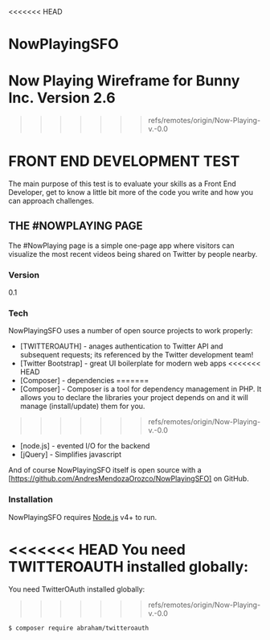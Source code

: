 <<<<<<< HEAD
# NowPlayingSFO
Now Playing Wireframe for Bunny Inc. Version 2.6
=======
>>>>>>> refs/remotes/origin/Now-Playing-v.-0.0
# FRONT END DEVELOPMENT TEST

The main purpose of this test is to evaluate your skills as a Front End Developer, get to know a little bit more of the code you write and how you can approach challenges.

## THE #NOWPLAYING PAGE
The #NowPlaying page is a simple one-page app where visitors can visualize the most recent videos being shared on Twitter by people nearby. 

### Version
0.1

### Tech

NowPlayingSFO uses a number of open source projects to work properly:

* [TWITTEROAUTH] - anages authentication to Twitter API and subsequent requests; its referenced by the Twitter development team!
* [Twitter Bootstrap] - great UI boilerplate for modern web apps
<<<<<<< HEAD
* [Composer] - dependencies
=======
* [Composer] - Composer is a tool for dependency management in PHP. It allows you to declare the libraries your project depends on and it will manage (install/update) them for you.
>>>>>>> refs/remotes/origin/Now-Playing-v.-0.0
* [node.js] - evented I/O for the backend
* [jQuery] - Simplifies javascript

And of course NowPlayingSFO itself is open source with a [https://github.com/AndresMendozaOrozco/NowPlayingSFO]
 on GitHub.

### Installation

NowPlayingSFO requires [Node.js](https://nodejs.org/) v4+ to run.

<<<<<<< HEAD
You need TWITTEROAUTH installed globally:
=======
You need TwitterOAuth installed globally:
>>>>>>> refs/remotes/origin/Now-Playing-v.-0.0

```sh
$ composer require abraham/twitteroauth
```

